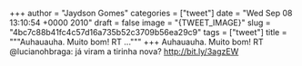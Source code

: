 
+++
author = "Jaydson Gomes"
categories = ["tweet"]
date = "Wed Sep 08 13:10:54 +0000 2010"
draft = false
image = "{TWEET_IMAGE}"
slug = "4bc7c88b41fc4c57d16a735b52c3709b56ea29c9"
tags = ["tweet"]
title = """Auhauauha. Muito bom! RT ..."""
+++
Auhauauha. Muito bom! RT @lucianohbraga: já viram a tirinha nova? http://bit.ly/3agzEW
